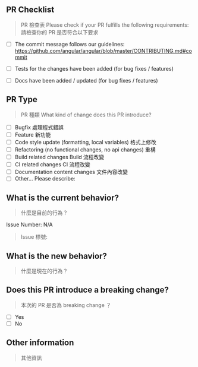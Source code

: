 ## PR Checklist
> PR 檢查表
Please check if your PR fulfills the following requirements:
> 請檢查你的 PR 是否符合以下要求
- [ ] The commit message follows our guidelines: https://github.com/angular/angular/blob/master/CONTRIBUTING.md#commit
- [ ] Tests for the changes have been added (for bug fixes / features)
- [ ] Docs have been added / updated (for bug fixes / features)


## PR Type
> PR 種類
What kind of change does this PR introduce?

<!-- Please check the one that applies to this PR using "x". -->

- [ ] Bugfix 處理程式錯誤
- [ ] Feature 新功能
- [ ] Code style update (formatting, local variables) 格式上修改
- [ ] Refactoring (no functional changes, no api changes) 重構
- [ ] Build related changes Build 流程改變
- [ ] CI related changes CI 流程改變
- [ ] Documentation content changes 文件內容改變
- [ ] Other... Please describe:

## What is the current behavior?
> 什麼是目前的行為？
<!-- Please describe the current behavior that you are modifying, or link to a relevant issue. -->

Issue Number: N/A
> Issue 標號: 

## What is the new behavior?
> 什麼是現在的行為？


## Does this PR introduce a breaking change?
> 本次的 PR 是否為 breaking change ？

- [ ] Yes
- [ ] No

<!-- If this PR contains a breaking change, please describe the impact and migration path for existing applications below. -->


## Other information
> 其他資訊
